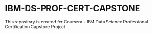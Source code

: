 # IBM-DS-PROF-CERT-CAPSTONE
This repository is created for Coursera - IBM Data Science Professional Certification Capstone Project
